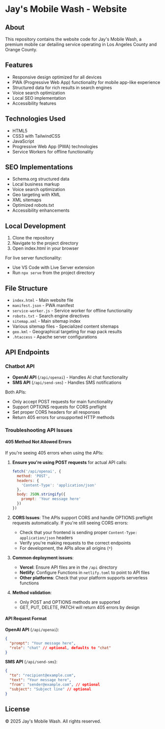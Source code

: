# Jay's Mobile Wash - Website

## About
This repository contains the website code for Jay's Mobile Wash, a premium mobile car detailing service operating in Los Angeles County and Orange County.

## Features
- Responsive design optimized for all devices
- PWA (Progressive Web App) functionality for mobile app-like experience
- Structured data for rich results in search engines
- Voice search optimization
- Local SEO implementation
- Accessibility features

## Technologies Used
- HTML5
- CSS3 with TailwindCSS
- JavaScript
- Progressive Web App (PWA) technologies
- Service Workers for offline functionality

## SEO Implementations
- Schema.org structured data
- Local business markup
- Voice search optimization
- Geo targeting with KML
- XML sitemaps
- Optimized robots.txt
- Accessibility enhancements

## Local Development
1. Clone the repository
2. Navigate to the project directory
3. Open index.html in your browser

For live server functionality:
- Use VS Code with Live Server extension
- Run `npx serve` from the project directory

## File Structure
- `index.html` - Main website file
- `manifest.json` - PWA manifest
- `service-worker.js` - Service worker for offline functionality
- `robots.txt` - Search engine directives
- `sitemap.xml` - Main sitemap index
- Various sitemap files - Specialized content sitemaps
- `geo.kml` - Geographical targeting for map pack results
- `.htaccess` - Apache server configurations

## API Endpoints

### Chatbot API
- **OpenAI API** (`/api/openai`) - Handles AI chat functionality
- **SMS API** (`/api/send-sms`) - Handles SMS notifications

Both APIs:
- Only accept POST requests for main functionality
- Support OPTIONS requests for CORS preflight
- Set proper CORS headers for all responses
- Return 405 errors for unsupported HTTP methods

### Troubleshooting API Issues

#### 405 Method Not Allowed Errors
If you're seeing 405 errors when using the APIs:

1. **Ensure you're using POST requests** for actual API calls:
   ```javascript
   fetch('/api/openai', {
     method: 'POST',
     headers: {
       'Content-Type': 'application/json'
     },
     body: JSON.stringify({
       prompt: 'Your message here'
     })
   })
   ```

2. **CORS Issues**: The APIs support CORS and handle OPTIONS preflight requests automatically. If you're still seeing CORS errors:
   - Check that your frontend is sending proper `Content-Type: application/json` headers
   - Verify you're making requests to the correct endpoints
   - For development, the APIs allow all origins (`*`)

3. **Common deployment issues**:
   - **Vercel**: Ensure API files are in the `/api` directory
   - **Netlify**: Configure Functions in `netlify.toml` to point to API files
   - **Other platforms**: Check that your platform supports serverless functions

4. **Method validation**: 
   - Only POST and OPTIONS methods are supported
   - GET, PUT, DELETE, PATCH will return 405 errors by design

#### API Request Format
**OpenAI API** (`/api/openai`):
```json
{
  "prompt": "Your message here",
  "role": "chat" // optional, defaults to "chat"
}
```

**SMS API** (`/api/send-sms`):
```json
{
  "to": "recipient@example.com",
  "text": "Your message here",
  "from": "sender@example.com", // optional
  "subject": "Subject line" // optional
}
```

## License
© 2025 Jay's Mobile Wash. All rights reserved.